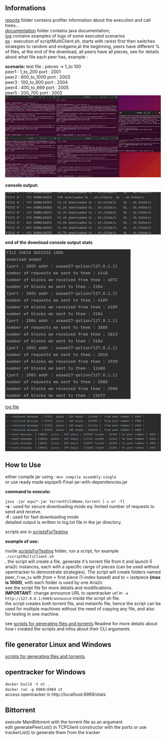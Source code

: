 ## Informations

[reports](/reports) folder contains profiler information about the execution and call trees... <br />
[documentation](/docs) folder contains java documentation; <br />
[log](/logs)  contains  examples of logs of some executed scenarios <br />
[ex](/logs/log5multiclientsSeedAndLeechFast.txt) : execution of scriptMultiClient.sh, starts with rarest first then switches strategies to random and endgame,at the beginning, peers have different % of files, at the end of the
download, all peers have all pieces, see for details about what file each peer has, example :  <br />

**scenario:** 
test file : pieces ->  1_to 100 <br />
peer1 : 1_to_200    port : 2001 <br />
peer2 : 800_to_1000 port : 2003 <br />
peer3 : 100_to_900  port : 2004 <br />
peer4 : 400_to_669  port : 2005 <br />
peer5 : 200_700     port : 2002 <br />
![img_1.png](logs/img_1.png)<br />

**console output:**<br />

![img_3.png](logs/img_3.png)<br />

**end of the download console output stats** <br />

![img_5.png](logs/img_5.png) <br />

[log file](/logs/log5multiclientsSeedAndLeechFast.txt) <br />

![img_4.png](logs/img_4.png)


## How to Use
either compile jar using : `mvn compile assembly:single` <br/>
or use ready made equipe5-Final-jar-with-dependencies.jar

**command to execute:**

`java -jar equi*.jar torrentFileName.torrent [-s or -f] `<br />
**-s** : used for secure downloading mode eq: limited number of requests to send and receive. <br />
**-f** : used for fast downloading mode <br />
detailed output is written to log.txt file in the jar directory. <br />

scripts are in [scriptsForTesting](/scriptsForTesting) <br />

**example of use:** <br />

inside [scriptsForTesting](/scriptsForTesting) folder, run  a script, for example `./scriptMultiClient.sh `
<br />, the script will create a file, generate it's torrent file from it and launch 5 aria2c instances, each with a specific range of pieces (can be used without opentracker to demonstrate strategies). The script will create
folders named peer_`from`_`to` with _from_ = first piece (1-index based) and _to_ = lastpiece **(max is 1000)**, with each folder is used by one Aria2c<br />
see the script file for more details and modifications. <br />
**IMPORTANT**: change announce URL to opentracker url in `-a http://127.0.0.1:6969/announce` inside the script sh file. <br />
the script creates both torrent file, and metainfo file, hence the script can be used for multiple machines without the need of copying any file, and also for testing in one machine. <br />

see [scripts for generating files and torrents](/scripts) Readme for more details about how i created the scripts and infos about their CLI arguments


## file generator Linux and Windows
[scripts for generating files and torrents](/scripts) <br />

## opentracker for Windows

`docker build -t ot .` <br />
`docker run -p 6969:6969 ot` <br />
access opentracker in  http://localhost:6969/stats

## Bittorrent

execute MainBittorent with the torrent file as an argument <br />
edit generatePeerList() in TCPClient constructor with the ports
or use trackerList() to generate them from the tracker
